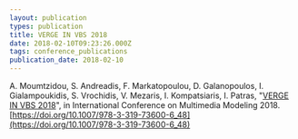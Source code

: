 ```yaml
---
layout: publication
types: publication
title: VERGE IN VBS 2018
date: 2018-02-10T09:23:26.000Z
tags: conference_publications
publication_date: 2018-02-10
---
```

A. Moumtzidou, S. Andreadis, F. Markatopoulou, D. Galanopoulos, I. Gialampoukidis, S. Vrochidis, V. Mezaris, I. Kompatsiaris, I. Patras, "[VERGE IN VBS 2018](https://zenodo.org/record/1182267#.X2B9fsBS9PY)", in International Conference on Multimedia Modeling 2018. [https://doi.org/10.1007/978-3-319-73600-6_48](https://doi.org/10.1007/978-3-319-73600-6_48)